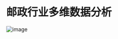# 邮政行业多维数据分析
 


![image](https://github.com/user-attachments/assets/a22db6e6-18ed-4b4c-92f3-c1e845cbaf6c)

